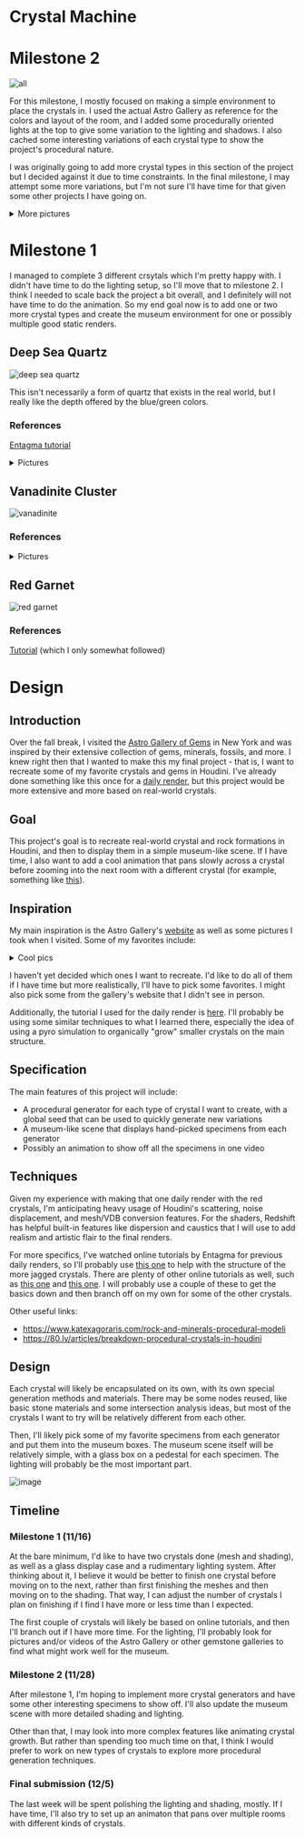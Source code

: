 # Crystal Machine

# Milestone 2

![all](https://user-images.githubusercontent.com/3106877/204164407-87f98304-dd95-4bee-9328-6cfa161a46f5.png)

For this milestone, I mostly focused on making a simple environment to place the crystals in. I used the actual Astro Gallery as reference for the colors and layout of the room, and I added some procedurally oriented lights at the top to give some variation to the lighting and shadows. I also cached some interesting variations of each crystal type to show the project's procedural nature.

I was originally going to add more crystal types in this section of the project but I decided against it due to time constraints. In the final milestone, I may attempt some more variations, but I'm not sure I'll have time for that given some other projects I have going on.

<details>
  <summary>More pictures</summary>
  <img src="https://user-images.githubusercontent.com/3106877/204164447-ca097c64-bc68-42b9-adc7-c4bc26d1e4a5.png" />
  <img src="https://user-images.githubusercontent.com/3106877/204164449-d03b09f0-602b-4c72-94a3-08c41cb31cb2.png" />
  <img src="https://user-images.githubusercontent.com/3106877/204164450-0c4f7cd3-627e-4658-917f-2acf7cde506c.png" />
  <img src="https://user-images.githubusercontent.com/3106877/204164451-c12f424f-40d9-48f7-99fd-04d6edc845dc.png" />
  <img src="https://user-images.githubusercontent.com/3106877/204164454-574c6689-83f8-44dc-8ad0-8bb35fa851da.png" />
  <img src="https://user-images.githubusercontent.com/3106877/204164455-69625011-c52b-421d-a9a2-2f474d3b8564.png" />
</details>

# Milestone 1

I managed to complete 3 different crsytals which I'm pretty happy with. I didn't have time to do the lighting setup, so I'll move that to milestone 2. I think I needed to scale back the project a bit overall, and I definitely will not have time to do the animation. So my end goal now is to add one or two more crystal types and create the museum environment for one or possibly multiple good static renders.

## Deep Sea Quartz

![deep sea quartz](https://user-images.githubusercontent.com/3106877/200666476-0aba34d9-9276-45d1-a872-fb28e6f15834.png)

This isn't necessarily a form of quartz that exists in the real world, but I really like the depth offered by the blue/green colors.

### References

[Entagma tutorial](https://www.youtube.com/watch?v=pq2bYZGurzc)

<details>
  <summary>Pictures</summary>
  <img src="https://user-images.githubusercontent.com/3106877/199603517-bb059dec-a708-46d8-a36b-ad62bf60cc2d.jpg" width="30%" /><br>
  <p>Source: Astro Gallery</p>
  <img src="https://user-images.githubusercontent.com/3106877/200919528-fd448747-ee94-40a3-b240-f21c2621cf8f.png" width="30%" />
  <p>Source: https://kawaiikandi.com/products/clear-quartz-raw-crystal-cluster</p>
</details>

## Vanadinite Cluster

![vanadinite](https://user-images.githubusercontent.com/3106877/201255107-879be63b-8cec-4406-be61-66e291d75a73.png)

### References

<details>
  <summary>Pictures</summary>
  <img src="https://cdn.discordapp.com/attachments/890997576462139412/1039982520059560006/IMG_6075.jpg" width="30%" /><br>
  <p>Source: Astro Gallery</p>
  <img src="https://user-images.githubusercontent.com/3106877/200921338-de4df944-9663-4698-9da7-72314137c5e1.png" width="30%" /><br>
  <p>Source: https://en.wikipedia.org/wiki/Vanadinite#/media/File:Mibladene_Vanadinite.jpg</p>
</details>

## Red Garnet

![red garnet](https://user-images.githubusercontent.com/3106877/201504048-4e441e5a-a9db-464b-9115-88e3daf91d22.png)

### References

[Tutorial](https://www.youtube.com/watch?v=5WSUW7L5Pxo) (which I only somewhat followed)

# Design

## Introduction

Over the fall break, I visited the [Astro Gallery of Gems](https://astrogallery.com/) in New York and was inspired by their extensive collection of gems, minerals, fossils, and more. I knew right then that I wanted to make this my final project - that is, I want to recreate some of my favorite crystals and gems in Houdini. I've already done something like this once for a [daily render](https://www.instagram.com/p/CXhI0pLpYv-/), but this project would be more extensive and more based on real-world crystals.

## Goal

This project's goal is to recreate real-world crystal and rock formations in Houdini, and then to display them in a simple museum-like scene. If I have time, I also want to add a cool animation that pans slowly across a crystal before zooming into the next room with a different crystal (for example, something like [this](https://www.instagram.com/reel/Ce0ypFSpHd9/)).

## Inspiration

My main inspiration is the Astro Gallery's [website](https://astrogallery.com/) as well as some pictures I took when I visited. Some of my favorites include:

<details>
  <summary>Cool pics</summary>
  <img src="https://user-images.githubusercontent.com/3106877/199603517-bb059dec-a708-46d8-a36b-ad62bf60cc2d.jpg" />
  <img src="https://user-images.githubusercontent.com/3106877/199603530-aec18171-aebc-4947-a31b-8ce03b402567.jpg" />
  <img src="https://user-images.githubusercontent.com/3106877/199603532-4c88a704-8cb0-4088-bc75-d8f0b33b0554.jpg" />
  <img src="https://user-images.githubusercontent.com/3106877/199603533-1f28e131-b94f-4d87-a1bb-2e34fe0492ce.jpg" />
  <img src="https://user-images.githubusercontent.com/3106877/199603535-1ff39c1c-d6a1-4fd9-ba4f-3358e195358d.jpg" />
  <img src="https://user-images.githubusercontent.com/3106877/199603537-02ff7607-79ae-41ee-a968-a8229f5229ae.jpg" />
  <img src="https://user-images.githubusercontent.com/3106877/199603540-1454f596-b436-4331-bf1f-472b09f13a4e.jpg" />
  <img src="https://user-images.githubusercontent.com/3106877/199603542-757a40f9-88c7-4dcc-9211-94a09f1391d8.jpg" />
</details>

I haven't yet decided which ones I want to recreate. I'd like to do all of them if I have time but more realistically, I'll have to pick some favorites. I might also pick some from the gallery's website that I didn't see in person.

Additionally, the tutorial I used for the daily render is [here](https://www.youtube.com/watch?v=fVZL1RrGB_A). I'll probably be using some similar techniques to what I learned there, especially the idea of using a pyro simulation to organically "grow" smaller crystals on the main structure.

## Specification

The main features of this project will include:

- A procedural generator for each type of crystal I want to create, with a global seed that can be used to quickly generate new variations
- A museum-like scene that displays hand-picked specimens from each generator
- Possibly an animation to show off all the specimens in one video

## Techniques

Given my experience with making that one daily render with the red crystals, I'm anticipating heavy usage of Houdini's scattering, noise displacement, and mesh/VDB conversion features. For the shaders, Redshift has helpful built-in features like dispersion and caustics that I will use to add realism and artistic flair to the final renders.

For more specifics, I've watched online tutorials by Entagma for previous daily renders, so I'll probably use [this one](https://www.youtube.com/watch?v=pq2bYZGurzc) to help with the structure of the more jagged crystals. There are plenty of other online tutorials as well, such as [this one](https://www.youtube.com/watch?v=f_koHS7Gcnc) and [this one](https://www.youtube.com/watch?v=5WSUW7L5Pxo). I will probably use a couple of these to get the basics down and then branch off on my own for some of the other crystals.

Other useful links:
- https://www.katexagoraris.com/rock-and-minerals-procedural-modeli
- https://80.lv/articles/breakdown-procedural-crystals-in-houdini

## Design

Each crystal will likely be encapsulated on its own, with its own special generation methods and materials. There may be some nodes reused, like basic stone materials and some intersection analysis ideas, but most of the crystals I want to try will be relatively different from each other.

Then, I'll likely pick some of my favorite specimens from each generator and put them into the museum boxes. The museum scene itself will be relatively simple, with a glass box on a pedestal for each specimen. The lighting will probably be the most important part.

![image](https://user-images.githubusercontent.com/3106877/200186345-28550aad-4532-42e3-b22f-a832fd800930.png)

## Timeline

### Milestone 1 (11/16)

At the bare minimum, I'd like to have two crystals done (mesh and shading), as well as a glass display case and a rudimentary lighting system. After thinking about it, I believe it would be better to finish one crystal before moving on to the next, rather than first finishing the meshes and then moving on to the shading. That way, I can adjust the number of crystals I plan on finishing if I find I have more or less time than I expected.

The first couple of crystals will likely be based on online tutorials, and then I'll branch out if I have more time. For the lighting, I'll probably look for pictures and/or videos of the Astro Gallery or other gemstone galleries to find what might work well for the museum.

### Milestone 2 (11/28)

After milestone 1, I'm hoping to implement more crystal generators and have some other interesting specimens to show off. I'll also update the museum scene with more detailed shading and lighting.

Other than that, I may look into more complex features like animating crystal growth. But rather than spending too much time on that, I think I would prefer to work on new types of crystals to explore more procedural generation techniques.

### Final submission (12/5)

The last week will be spent polishing the lighting and shading, mostly. If I have time, I'll also try to set up an animaton that pans over multiple rooms with different kinds of crystals.
